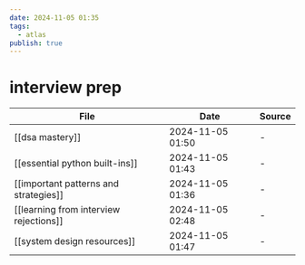 ```yaml
---
date: 2024-11-05 01:35
tags:
  - atlas
publish: true
---
```

# interview prep

<!-- QueryToSerialize: TABLE date as "Date", sources as "Source" FROM "content/🥷🏽 jutsus" WHERE contains(tags, "interview-prep") -->
<!-- SerializedQuery: TABLE date as "Date", sources as "Source" FROM "content/🥷🏽 jutsus" WHERE contains(tags, "interview-prep") -->

| File                                                                                              | Date             | Source |
| ------------------------------------------------------------------------------------------------- | ---------------- | ------ |
| [[dsa mastery]]                                               | 2024-11-05 01:50 | \-     |
| [[essential python built-ins]]                 | 2024-11-05 01:43 | \-     |
| [[important patterns and strategies]]   | 2024-11-05 01:36 | \-     |
| [[learning from interview rejections]] | 2024-11-05 02:48 | \-     |
| [[system design resources]]                       | 2024-11-05 01:47 | \-     |
<!-- SerializedQuery END -->

